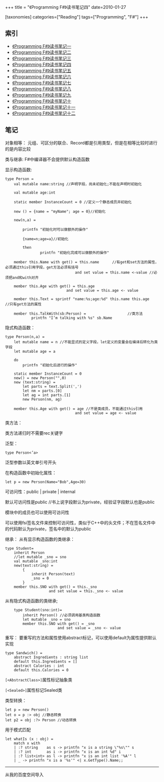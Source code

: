 +++
title = "《Programming F#》读书笔记四"
date=2010-01-27

[taxonomies]
categories=["Reading"]
tags=["Programming", "F#"]
+++
## 索引
- [《Programming F#》读书笔记一](@/blog/life/reading/programming-fsharp/programming-fsharp-1.md)
- [《Programming F#》读书笔记二](@/blog/life/reading/programming-fsharp/programming-fsharp-2.md)
- [《Programming F#》读书笔记三](@/blog/life/reading/programming-fsharp/programming-fsharp-3.md)
- [《Programming F#》读书笔记四](@/blog/life/reading/programming-fsharp/programming-fsharp-4.md)
- [《Programming F#》读书笔记五](@/blog/life/reading/programming-fsharp/programming-fsharp-5.md)
- [《Programming F#》读书笔记六](@/blog/life/reading/programming-fsharp/programming-fsharp-6.md)
- [《Programming F#》读书笔记七](@/blog/life/reading/programming-fsharp/programming-fsharp-7.md)
- [《Programming F#》读书笔记八](@/blog/life/reading/programming-fsharp/programming-fsharp-8.md)
- [《Programming F#》读书笔记九](@/blog/life/reading/programming-fsharp/programming-fsharp-9.md)
- [《Programming F#》读书笔记十](@/blog/life/reading/programming-fsharp/programming-fsharp-10.md)
- [《Programming F#》读书笔记十一](@/blog/life/reading/programming-fsharp/programming-fsharp-11.md)
- [《Programming F#》读书笔记十二](@/blog/life/reading/programming-fsharp/programming-fsharp-12.md)

## 笔记
对象相等：
元组、可区分的联合、Record都是引用类型，但是在相等比较时进行的是内容比较

类与继承:
F#中编译器不会提供默认构造函数

显示构造函数:
```f#
type Person =
    val mutable name:string //声明字段，尚未初始化;不能在声明时初始化

    val mutable age:int

    static member InstanceCount = 0 //定义一个静态成员并初始化

    new () = {name = "myName"; age = 0}//初始化

    new(n,a) =

        printfn "初始化时可以做额外的操作"

        {name=n;age=a}//初始化

        then
                printfn "初始化完成可以做额外的操作"

    member this.Name with get() = this.name      //有get和set方法的属性，必须通过this引用字段，get方法必须有括号
                                and set value = this.name <-value //必须把and和with对齐

    member this.Age with get() = this.age
                            and set value = this.age <- value

    member this.Text = sprintf "name:%s;age:%d" this.name this.age   //只有get方法的属性

    member this.TalkWith(sb:Person) =                   //类方法
            printfn "I’m talking with %s" sb.Name
```

隐式构造函数：
```f#
type Person(n,a) =
    let mutable name = n //不能显式的定义字段，let定义的变量会在编译后转化为类字段
    let mutable age = a

    do
        printfn "初始化后进行的操作"

    static member InstanceCount = 0
    new() = new Person("",0)
    new (text:string) =
        let parts = text.Split(',')
        let nm = parts.[0]
        let ag = int parts.[1]
        new Person(nm, ag)

    member this.Age with get() = age //不是类成员，不能通过this引用
                                and set value = age <- value
```

类方法：

类方法递归时不需要rec关键字

泛型：
```f#
type Person<’a>
```
泛型参数以英文单引号开头

在构造函数中初始化属性：
```f#
let p = new Person(Name="Bob",Age=30)
```

可访问性：public | private | internal

默认可访问性是public //书上说字段默认为private，经验证字段默认也是public

模块中的成员也可以使用可访问性

可以使用fsi签名文件来控制可访问性，类似于C++中的头文件；不在签名文件中的代码默认为private，签名中的默认为public


继承：
从有显示构造函数的类继承：
```f#
type Student=
    inherit Person
    //let mutable _sno = sno
    val mutable _sno:int
    new(text:string) =
        {
            inherit Person(text)
            _sno = 0
        }
    member this.SNO with get() = this._sno
                    and set value = this._sno <- value
```
从有隐式构造函数的类继承;
```f#
    type Student(sno:int)=
        inherit Person() //必须调用基类构造函数
        let mutable _sno = sno
        member this.SNO with get() = _sno
                        and set value = _sno <- value
```

重写：
要重写的方法和属性使用abstract标记，可以使用default为属性提供默认实现
```f#
type Sandwich() =
    abstract Ingredients : string list
    default this.Ingredients = []
    abstract Calories : int
    default this.Calories = 0
```
`[<AbstractClass>]`属性标记抽象类

`[<Sealed>]`属性标记Sealed类

类型转换：
```f#
let p = new Person()
let o = p :> obj //静态转换
let p2 = obj :?> Person //动态转换
```

用于模式匹配
```f#
let whatIs (x : obj) =
    match x with
    | :? string    as s -> printfn "x is a string \"%s\"" s
    | :? int       as i -> printfn "x is an int %d" i
    | :? list<int> as l -> printfn "x is an int list '%A'" l
    | _ -> printfn "x is a '%s'" <| x.GetType().Name;;
```

---
从我的百度空间导入